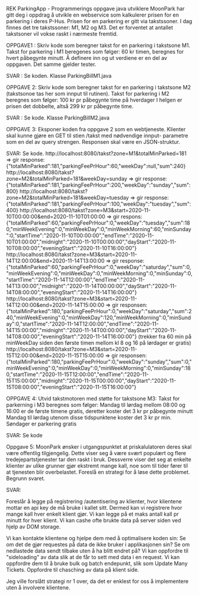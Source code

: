 REK
ParkingApp - Programmerings oppgave java utviklere
MoonPark har gitt deg i oppdrag å utvikle en webservice som kalkulerer prisen for en parkering i deres P-Hus.
Prisen for en parkering er gitt via takstssoner. I dag finnes det tre takstssoner: M1, M2 og M3.
Det er forventet at antallet takstsoner vil vokse raskt i nærmeste fremtid.

OPPGAVE1 : Skriv kode som beregner takst for en parkering i takstsone M1.
Takst for parkering i M1 beregenes som følger:
60 kr timen, beregnes for hvert påbegynte minutt.
Å definere inn og ut verdiene er en del av oppgaven. Det samme gjelder tester.

SVAR : Se koden. Klasse ParkingBillM1.java


OPPGAVE 2: Skriv kode som beregner takst for en parkering i takstsone M2 (takstsonoe tas her som innput til rutinen).
Takst for parkering i M2 beregnes som følger:
100 kr pr påbegynte time på hverdager
I helgen er prisen det dobbelte, altså 299 kr pr påbegynte time.

SVAR : Se kode. Klasse ParkingBillM2.java


OPPGAVE 3: Eksponer koden fra oppgave 2 som en webtjeneste.
Klienter skal kunne gjøre en GET til stien /takst med nødvendige innput- parametre som en del av query strengen.
Responsen skal være en JSON-struktur.

SVAR: Se kode.
http://localhost:8080/takst?zone=M1&totalMinParked=181 => gir response:
{"totalMinParked":181,"parkingFeePrHour":60,"weekDay":null,"sum":240}
http://localhost:8080/takst?zone=M2&totalMinParked=181&weekDay=sunday => gir response:
{"totalMinParked":181,"parkingFeePrHour":200,"weekDay":"sunday","sum":800}
http://localhost:8080/takst?zone=M2&totalMinParked=181&weekDay=tuesday => gir response:
{"totalMinParked":181,"parkingFeePrHour":100,"weekDay":"tuesday","sum":400}
http://localhost:8080/takst?zone=M3&start=2020-11-10T00:00:00&end=2020-11-10T01:00:00 => gir respons: 
{"totalMinParked":60,"parkingFeePrHour":0,"weekDay":"tuesday","sum":180,"minWeekEvening":0,"minWeekDay":0,"minWeekMorning":60,"minSunday":0,"startTime":"2020-11-10T00:00:00","endTime":"2020-11-10T01:00:00","midnight":"2020-11-10T00:00:00","dayStart":"2020-11-10T08:00:00","eveningStart":"2020-11-10T16:00:00"}
http://localhost:8080/takst?zone=M3&start=2020-11-14T12:00:00&end=2020-11-14T13:00:00 => gir response: 
{"totalMinParked":60,"parkingFeePrHour":0,"weekDay":"saturday","sum":0,"minWeekEvening":0,"minWeekDay":0,"minWeekMorning":0,"minSunday":0,"startTime":"2020-11-14T12:00:00","endTime":"2020-11-14T13:00:00","midnight":"2020-11-14T00:00:00","dayStart":"2020-11-14T08:00:00","eveningStart":"2020-11-14T16:00:00"}
http://localhost:8080/takst?zone=M3&start=2020-11-14T12:00:00&end=2020-11-14T15:00:00 => gir responsen:
{"totalMinParked":180,"parkingFeePrHour":0,"weekDay":"saturday","sum":240,"minWeekEvening":0,"minWeekDay":120,"minWeekMorning":0,"minSunday":0,"startTime":"2020-11-14T12:00:00","endTime":"2020-11-14T15:00:00","midnight":"2020-11-14T00:00:00","dayStart":"2020-11-14T08:00:00","eveningStart":"2020-11-14T16:00:00"}
(trekker fra 60 min på minWeekDay siden den første timen mellom kl 8 og 16 på lørdager er gratis)
http://localhost:8080/takst?zone=M3&start=2020-11-15T12:00:00&end=2020-11-15T15:00:00 => gir responsen: 
{"totalMinParked":180,"parkingFeePrHour":0,"weekDay":"sunday","sum":0,"minWeekEvening":0,"minWeekDay":0,"minWeekMorning":0,"minSunday":180,"startTime":"2020-11-15T12:00:00","endTime":"2020-11-15T15:00:00","midnight":"2020-11-15T00:00:00","dayStart":"2020-11-15T08:00:00","eveningStart":"2020-11-15T16:00:00"}

OPPGAVE 4: Utvid takstmotoren med støtte for takstsone M3:
Takst for parkerning i M3 beregnes som følger:
Mandag til lørdag mellom 08:00 og 16:00 er de første timene gratis, deretter koster det 3 kr pr påbegynte minutt
Mandag til lørdag utenom disse tidspunktene koster det 3 kr pr min.
Søndager er parkering gratis

SVAR: Se kode


Oppgave 5: MoonPark ønsker i utgangspunktet at priskalulatoren deres skal være offentlig tilgjengelig.
Dette viser seg å være svært populært og flere tredejepartstjenester tar den raskt i bruk.
Dessverre viser det seg at enkelte klienter av ulike grunner gjør ekstremt mange kall, noe som til tider
fører til at tjenesten blir overbelastet. Foreslå en strategi for å løse dette problemet.
Begrunn svaret.

SVAR:

Foreslår å legge på registrering /autentisering av klienter, hvor klientene mottar en api key de må bruke i kallet sitt.
Dermed kan vi registrere hvor mange kall hver enkelt klient gjør.
Vi kan legge på et maks antall kall pr minutt for hver klient.
Vi kan cashe ofte brukte data på server siden ved hjelp av DOM storage.

Vi kan kontakte klientene og hjelpe dem med å optimalisere koden sin:
Se om det de gjør requestes på data de ikke bruker i applikasjonen sin?
Se om nedlastede data sendt tilbake uten å ha blitt endret på?
Vi kan oppfordre til "sideloading" av data slik at de får to sett med data i en request.
Vi kan oppfordre dem til å bruke bulk og batch endepunkt, slik som Update Many Tickets.
Oppfordre til chasching av data på klient side.

Jeg ville forslått strategi nr 1 over, da det er enklest for oss å implementere uten å involvere klientene.

